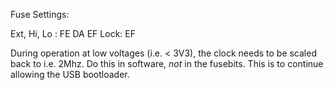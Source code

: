 Fuse Settings:

Ext, Hi, Lo : FE DA EF
Lock: EF

During operation at low voltages (i.e. < 3V3), the clock needs to be scaled back to i.e. 2Mhz.
Do this in software, *not* in the fusebits. This is to continue allowing the USB bootloader.
